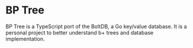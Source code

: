 # BP Tree
BP Tree is a TypeScript port of the BoltDB, a Go key/value database.
It is a personal project to better understand b+ trees and database implementation.

